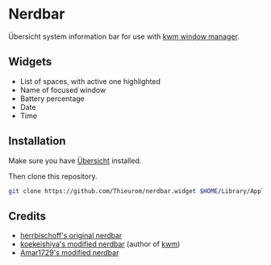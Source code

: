 # Nerdbar
Übersicht system information bar for use with [kwm window manager](https://github.com/koekeishiya/kwm).

## Widgets
- List of spaces, with active one highlighted
- Name of focused window
- Battery percentage
- Date
- Time

## Installation
Make sure you have [Übersicht](http://tracesof.net/uebersicht/) installed.

Then clone this repository.

```bash
git clone https://github.com/Thieurom/nerdbar.widget $HOME/Library/Application\ Support/Übersicht/widgets
```

## Credits
- [herrbischoff's original nerdbar](https://github.com/herrbischoff/nerdbar.widget)
- [koekeishiya's modified nerdbar](https://github.com/koekeishiya/nerdbar.widget) (author of [kwm](https://github.com/koekeishiya/kwm))
- [Amar1729's modified nerdbar](https://github.com/Amar1729/nerdbar.widget)
